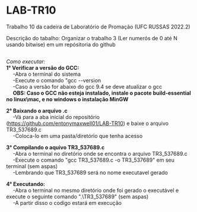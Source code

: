 # LAB-TR10
Trabalho 10 da cadeira de Laboratório de Promação (UFC RUSSAS 2022.2) 

Descrição do tabalho:
Organizar o trabalho 3 (Ler numerós de 0 até N usando bitwise) em um repósitoria do github

##

*Como executar:* <br>
**1° Verificar a versão do GCC:**<br>
&emsp; -Abra o terminal do sistema<br>
&emsp; -Execute o comando "gcc --version<br>
&emsp; -Caso a versão for abaixo do gcc 9.4 se deve atualizar o gcc<br>
&emsp; **OBS: Caso o GCC não esteja instalado, instale o pacote build-essential no linux\mac, e no windows o instalação MinGW**

**2° Baixando o arquivo .c** <br>
&emsp;  -Vá para a aba inicial do repositório (https://github.com/entonymaxwell01/LAB-TR10) e baixe o arquivo TR3_537689.c <br>
&emsp;  -Coloca-lo em uma pasta/diretório que tenha acesso <br>
  
**3° Compilando o aquivo TR3_537689.c** <br>
&emsp;  -Abra o terminal no diretório onde se encontra o arquivo TR3_537689.c <br>
&emsp;  -Execute o comando "gcc TR3_537689.c -o TR3_537689" em seu terminal (sem aspas)<br>
&emsp;  -Lembrando que TR3_537689 será no nome executavel gerado<br>
  
**4° Executando:**<br>
&emsp;  -Abra o terminal no mesmo diretório onde foi gerado o executável e execute o seguinte comando ".\TR3_537689" (sem aspas)<br>
&emsp;  -A partir disso o codigo estará em execução
  
##
  
  
